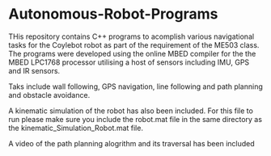 # Autonomous-Robot-Programs
THis repository contains C++ programs to acomplish various navigational tasks for the Coylebot robot as part of the requirement of the ME503 class. The programs were developed using the online MBED compiler for the the MBED LPC1768 processor utilising a host of sensors including IMU, GPS and IR sensors. 

Taks include wall following, GPS navigation, line following and path planning and obstacle avoidance.

A kinematic simulation of the robot has also been included. For this file to run please make sure you include the robot.mat file in the same directory as the kinematic_Simulation_Robot.mat file.

A video of the path planning alogrithm and its traversal has been included
